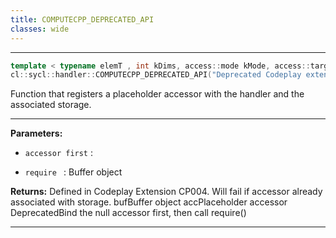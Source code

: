 ```yaml
---
title: COMPUTECPP_DEPRECATED_API
classes: wide
---
```



---

```cpp
template < typename elemT , int kDims, access::mode kMode, access::target kTarget >
cl::sycl::handler::COMPUTECPP_DEPRECATED_API("Deprecated Codeplay extension function: " "Bind the null accessor first, then call require()") void require(buffer< elemT
```


Function that registers a placeholder accessor with the handler and the associated storage. 


---
**Parameters:**

 - `accessor first`
: 

 - `require `
: Buffer object 

**Returns:** Defined in Codeplay Extension CP004. Will fail if accessor already associated with storage. bufBuffer object accPlaceholder accessor DeprecatedBind the null accessor first, then call require()

---
